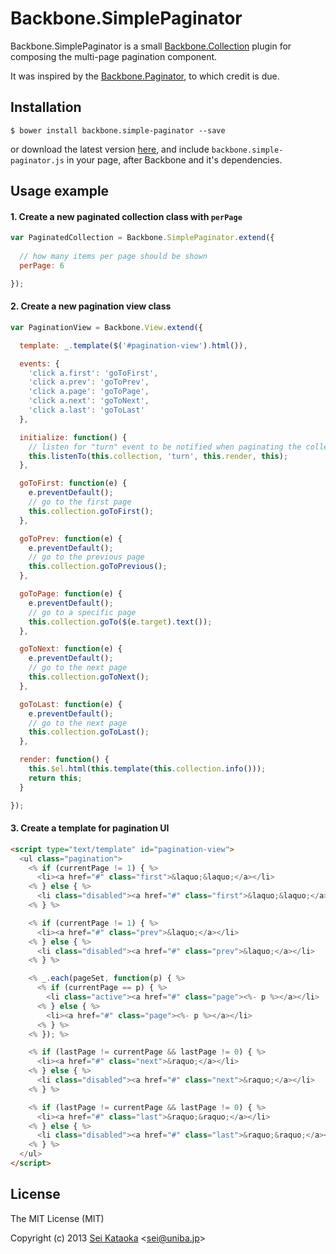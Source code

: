 # Backbone.SimplePaginator

Backbone.SimplePaginator is a small [Backbone.Collection](http://backbonejs.org/#Collection) plugin for composing the multi-page pagination component.

It was inspired by the [Backbone.Paginator](http://backbone-paginator.github.io/backbone.paginator/), to which credit is due.

## Installation

	$ bower install backbone.simple-paginator --save

or download the latest version [here](https://github.com/seei/backbone.simple-paginator/archive/0.1.3.zip), and include `backbone.simple-paginator.js` in your page, after Backbone and it's dependencies.

## Usage example

#### 1. Create a new paginated collection class with `perPage`

```javascript
var PaginatedCollection = Backbone.SimplePaginator.extend({
  
  // how many items per page should be shown
  perPage: 6

});
```

#### 2. Create a new pagination view class

```javascript
var PaginationView = Backbone.View.extend({

  template: _.template($('#pagination-view').html()),

  events: {
    'click a.first': 'goToFirst',
    'click a.prev': 'goToPrev',
    'click a.page': 'goToPage',
    'click a.next': 'goToNext',
    'click a.last': 'goToLast'
  },

  initialize: function() {
    // listen for "turn" event to be notified when paginating the collection
    this.listenTo(this.collection, 'turn', this.render, this);
  },

  goToFirst: function(e) {
    e.preventDefault();
    // go to the first page
    this.collection.goToFirst();
  },

  goToPrev: function(e) {
    e.preventDefault();
    // go to the previous page
    this.collection.goToPrevious();
  },

  goToPage: function(e) {
    e.preventDefault();
    // go to a specific page
    this.collection.goTo($(e.target).text());
  },

  goToNext: function(e) {
    e.preventDefault();
    // go to the next page
    this.collection.goToNext();
  },

  goToLast: function(e) {
    e.preventDefault();
    // go to the next page
    this.collection.goToLast();
  },

  render: function() {
    this.$el.html(this.template(this.collection.info()));
    return this;
  }

});
```

#### 3. Create a template for pagination UI

```html
<script type="text/template" id="pagination-view">
  <ul class="pagination">
    <% if (currentPage != 1) { %>
      <li><a href="#" class="first">&laquo;&laquo;</a></li>
    <% } else { %>
      <li class="disabled"><a href="#" class="first">&laquo;&laquo;</a></li>
    <% } %>

    <% if (currentPage != 1) { %>
      <li><a href="#" class="prev">&laquo;</a></li>
    <% } else { %>
      <li class="disabled"><a href="#" class="prev">&laquo;</a></li>
    <% } %>

    <% _.each(pageSet, function(p) { %>
      <% if (currentPage == p) { %>
        <li class="active"><a href="#" class="page"><%- p %></a></li>
      <% } else { %>
        <li><a href="#" class="page"><%- p %></a></li>
      <% } %>
    <% }); %>

    <% if (lastPage != currentPage && lastPage != 0) { %>
      <li><a href="#" class="next">&raquo;</a></li>
    <% } else { %>
      <li class="disabled"><a href="#" class="next">&raquo;</a></li>
    <% } %>

    <% if (lastPage != currentPage && lastPage != 0) { %>
      <li><a href="#" class="last">&raquo;&raquo;</a></li>
    <% } else { %>
      <li class="disabled"><a href="#" class="last">&raquo;&raquo;</a></li>
    <% } %>
  </ul>
</script>
```

## License

The MIT License (MIT)

Copyright (c) 2013 [Sei Kataoka](http://github.com/seei) &lt;sei@uniba.jp&gt;
